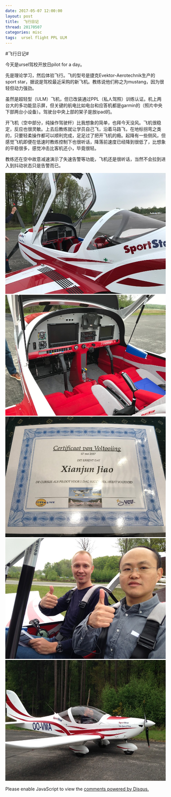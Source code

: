 ```yaml
---
date: 2017-05-07 12:00:00
layout: post
title: 	飞行日记
thread: 20170507
categories: misc
tags:  ursel flight PPL ULM
---
```


#飞行日记#  
  
今天是ursel驾校开放日pilot for a day。 
  
先是理论学习，然后体验飞行。飞的型号是捷克Evektor-Aerotechnik生产的sport star，据说是驾校最近采购的新飞机。教练说他们称之为mustang，因为很轻但动力强劲。 
  
虽然是超轻型（ULM）飞机，但已改装通过PPL（私人驾照）训练认证。机上两台大的多功能显示屏，但关键的航电比如电台和应答机都是garmin的（照片中央下部两台小设备）。驾驶台中央上部的架子是放ipad的。 
  
开飞机（空中部分，纯操作驾驶杆）比我想象的简单，也拜今天没风。飞机很稳定，反应也很灵敏。上去后教练就让学员自己飞，沿着马路飞，在地标拐弯之类的，只要轻柔操作都可以顺利完成，足足过了把开飞机的瘾。起降有一些侧风，但感觉飞机即便在低速时教练控制下也很听话，降落前速度已经降到很低了，比想象的平稳很多，感觉冲击比客机还小，毕竟很轻。 
  
教练还在空中故意减速演示了失速告警等功能，飞机还是很听话，当然不会拉到进入到抖动状态只是告警而已。 

![](../media/IMG_0377.JPG)
![](../media/IMG_0378.JPG)
![](../media/IMG_0390.JPG)
![](../media/IMG_1362.JPG)
![](../media/IMG_1377.JPG)

<div id="disqus_thread"></div>
<script type="text/javascript">
    /* * * CONFIGURATION VARIABLES: EDIT BEFORE PASTING INTO YOUR WEBPAGE * * */
    var disqus_shortname = 'jiaoxianjun'; // required: replace example with your forum shortname

    /* * * DON'T EDIT BELOW THIS LINE * * */
    (function() {
        var dsq = document.createElement('script'); dsq.type = 'text/javascript'; dsq.async = true;
        dsq.src = '//' + disqus_shortname + '.disqus.com/embed.js';
        (document.getElementsByTagName('head')[0] || document.getElementsByTagName('body')[0]).appendChild(dsq);
    })();
</script>
<noscript>Please enable JavaScript to view the <a href="http://disqus.com/?ref_noscript">comments powered by Disqus.</a></noscript>


<!-- Global site tag (gtag.js) - Google Analytics -->
<script async src="https://www.googletagmanager.com/gtag/js?id=G-01GGQ8JZW7"></script>
<script>
  window.dataLayer = window.dataLayer || [];
  function gtag(){dataLayer.push(arguments);}
  gtag('js', new Date());

  gtag('config', 'G-01GGQ8JZW7');
</script>

<script async src="https://pagead2.googlesyndication.com/pagead/js/adsbygoogle.js?client=ca-pub-1542618827905251"
     crossorigin="anonymous"></script>

